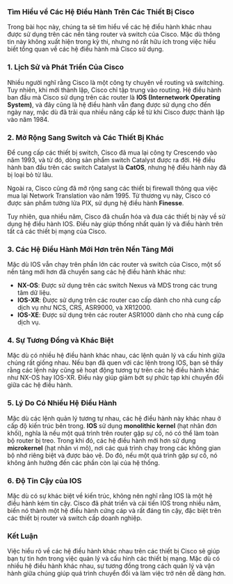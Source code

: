 ### Tìm Hiểu về Các Hệ Điều Hành Trên Các Thiết Bị Cisco

Trong bài học này, chúng ta sẽ tìm hiểu về các hệ điều hành khác nhau được sử dụng trên các nền tảng router và switch của Cisco. Mặc dù thông tin này không xuất hiện trong kỳ thi, nhưng nó rất hữu ích trong việc hiểu biết tổng quan về các hệ điều hành mà Cisco sử dụng.

### 1. **Lịch Sử và Phát Triển Của Cisco**

Nhiều người nghĩ rằng Cisco là một công ty chuyên về routing và switching. Tuy nhiên, khi mới thành lập, Cisco chỉ tập trung vào routing. Hệ điều hành ban đầu mà Cisco sử dụng trên các router là **IOS (Internetwork Operating System)**, và đây cũng là hệ điều hành vẫn đang được sử dụng cho đến ngày nay, mặc dù đã trải qua nhiều nâng cấp kể từ khi Cisco được thành lập vào năm 1984.

### 2. **Mở Rộng Sang Switch và Các Thiết Bị Khác**

Để cung cấp các thiết bị switch, Cisco đã mua lại công ty Crescendo vào năm 1993, và từ đó, dòng sản phẩm switch Catalyst được ra đời. Hệ điều hành ban đầu trên các switch Catalyst là **CatOS**, nhưng hệ điều hành này đã bị loại bỏ từ lâu.

Ngoài ra, Cisco cũng đã mở rộng sang các thiết bị firewall thông qua việc mua lại Network Translation vào năm 1995. Từ thương vụ này, Cisco có được sản phẩm tường lửa PIX, sử dụng hệ điều hành **Finesse**.

Tuy nhiên, qua nhiều năm, Cisco đã chuẩn hóa và đưa các thiết bị này về sử dụng hệ điều hành IOS. Điều này giúp thống nhất quản lý và điều hành trên tất cả các thiết bị mạng của Cisco.

### 3. **Các Hệ Điều Hành Mới Hơn trên Nền Tảng Mới**

Mặc dù IOS vẫn chạy trên phần lớn các router và switch của Cisco, một số nền tảng mới hơn đã chuyển sang các hệ điều hành khác như:

- **NX-OS**: Được sử dụng trên các switch Nexus và MDS trong các trung tâm dữ liệu.
- **IOS-XR**: Được sử dụng trên các router cao cấp dành cho nhà cung cấp dịch vụ như NCS, CRS, ASR9000, và XR12000.
- **IOS-XE**: Được sử dụng trên các router ASR1000 dành cho nhà cung cấp dịch vụ.

### 4. **Sự Tương Đồng và Khác Biệt**

Mặc dù có nhiều hệ điều hành khác nhau, các lệnh quản lý và cấu hình giữa chúng rất giống nhau. Nếu bạn đã quen với các lệnh trong IOS, bạn sẽ thấy rằng các lệnh này cũng sẽ hoạt động tương tự trên các hệ điều hành khác như NX-OS hay IOS-XR. Điều này giúp giảm bớt sự phức tạp khi chuyển đổi giữa các hệ điều hành.

### 5. **Lý Do Có Nhiều Hệ Điều Hành**

Mặc dù các lệnh quản lý tương tự nhau, các hệ điều hành này khác nhau ở cấp độ kiến trúc bên trong. **IOS** sử dụng **monolithic kernel** (hạt nhân đơn khối), nghĩa là nếu một quá trình trên router gặp sự cố, nó có thể làm toàn bộ router bị treo. Trong khi đó, các hệ điều hành mới hơn sử dụng **microkernel** (hạt nhân vi mô), nơi các quá trình chạy trong các không gian bộ nhớ riêng biệt và được bảo vệ. Do đó, nếu một quá trình gặp sự cố, nó không ảnh hưởng đến các phần còn lại của hệ thống.

### 6. **Độ Tin Cậy của IOS**

Mặc dù có sự khác biệt về kiến trúc, không nên nghĩ rằng IOS là một hệ điều hành kém tin cậy. Cisco đã phát triển và cải tiến IOS trong nhiều năm, biến nó thành một hệ điều hành cứng cáp và rất đáng tin cậy, đặc biệt trên các thiết bị router và switch cấp doanh nghiệp.

### **Kết Luận**

Việc hiểu rõ về các hệ điều hành khác nhau trên các thiết bị Cisco sẽ giúp bạn tự tin hơn trong việc quản lý và cấu hình các thiết bị mạng. Mặc dù có nhiều hệ điều hành khác nhau, sự tương đồng trong cách quản lý và vận hành giữa chúng giúp quá trình chuyển đổi và làm việc trở nên dễ dàng hơn.
